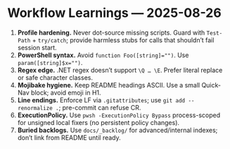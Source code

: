 # Workflow Learnings — 2025-08-26

1) **Profile hardening.** Never dot-source missing scripts.  Guard with `Test-Path` + `try/catch`; provide harmless stubs for calls that shouldn’t fail session start.
2) **PowerShell syntax.** Avoid `function Foo([string]="")`.  Use `param([string]$x="")`.
3) **Regex edge.** .NET regex doesn’t support `\Q … \E`.  Prefer literal replace or safe character classes.
4) **Mojibake hygiene.** Keep README headings ASCII.  Use a small Quick-Nav block; avoid emoji in H1.
5) **Line endings.** Enforce LF via `.gitattributes`; use `git add --renormalize .`; pre-commit can refuse CR.
6) **ExecutionPolicy.** Use `pwsh -ExecutionPolicy Bypass` process-scoped for unsigned local fixers (no persistent policy changes).
7) **Buried backlogs.** Use `docs/_backlog/` for advanced/internal indexes; don’t link from README until ready.





